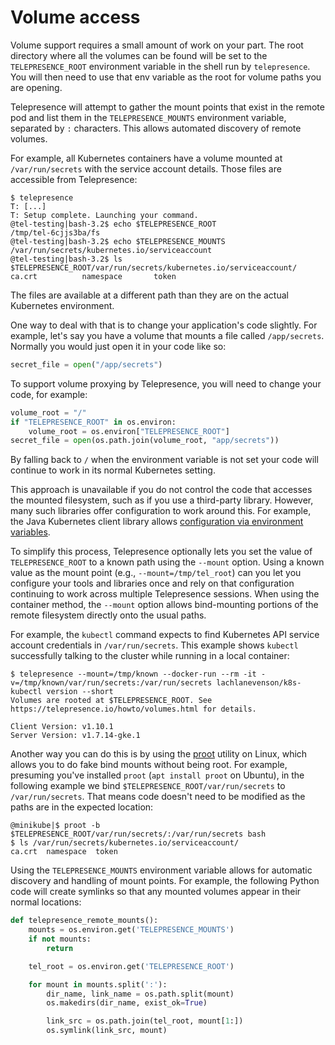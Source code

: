 # Volume access

Volume support requires a small amount of work on your part.
The root directory where all the volumes can be found will be set to the `TELEPRESENCE_ROOT` environment variable in the shell run by `telepresence`.
You will then need to use that env variable as the root for volume paths you are opening.

Telepresence will attempt to gather the mount points that exist in the remote pod and list them in the `TELEPRESENCE_MOUNTS` environment variable, separated by `:` characters.
This allows automated discovery of remote volumes.

For example, all Kubernetes containers have a volume mounted at `/var/run/secrets` with the service account details.
Those files are accessible from Telepresence:

```console
$ telepresence
T: [...]
T: Setup complete. Launching your command.
@tel-testing|bash-3.2$ echo $TELEPRESENCE_ROOT
/tmp/tel-6cjjs3ba/fs
@tel-testing|bash-3.2$ echo $TELEPRESENCE_MOUNTS
/var/run/secrets/kubernetes.io/serviceaccount
@tel-testing|bash-3.2$ ls $TELEPRESENCE_ROOT/var/run/secrets/kubernetes.io/serviceaccount/
ca.crt          namespace       token
```

The files are available at a different path than they are on the actual Kubernetes environment.

One way to deal with that is to change your application's code slightly.
For example, let's say you have a volume that mounts a file called `/app/secrets`.
Normally you would just open it in your code like so:


```python
secret_file = open("/app/secrets")
```

To support volume proxying by Telepresence, you will need to change your code, for example:

```python
volume_root = "/"
if "TELEPRESENCE_ROOT" in os.environ:
    volume_root = os.environ["TELEPRESENCE_ROOT"]
secret_file = open(os.path.join(volume_root, "app/secrets"))
```

By falling back to `/` when the environment variable is not set your code will continue to work in its normal Kubernetes setting.

This approach is unavailable if you do not control the code that accesses the mounted filesystem, such as if you use a third-party library.
However, many such libraries offer configuration to work around this.
For example, the Java Kubernetes client library allows [configuration via environment variables](https://github.com/fabric8io/kubernetes-client#configuring-the-client).

To simplify this process, Telepresence optionally lets you set the value of `TELEPRESENCE_ROOT` to a known path using the `--mount` option.
Using a known value as the mount point (e.g., `--mount=/tmp/tel_root`) can you let you configure your tools and libraries once and rely on that configuration continuing to work across multiple Telepresence sessions.
When using the container method, the `--mount` option allows bind-mounting portions of the remote filesystem directly onto the usual paths.

For example, the `kubectl` command expects to find Kubernetes API service account credentials in `/var/run/secrets`.
This example shows `kubectl` successfully talking to the cluster while running in a local container:

```shell
$ telepresence --mount=/tmp/known --docker-run --rm -it -v=/tmp/known/var/run/secrets:/var/run/secrets lachlanevenson/k8s-kubectl version --short
Volumes are rooted at $TELEPRESENCE_ROOT. See https://telepresence.io/howto/volumes.html for details.

Client Version: v1.10.1
Server Version: v1.7.14-gke.1
```

Another way you can do this is by using the [proot](http://proot-me.github.io/) utility on Linux, which allows you to do fake bind mounts without being root.
For example, presuming you've installed `proot` (`apt install proot` on Ubuntu), in the following example we bind `$TELEPRESENCE_ROOT/var/run/secrets` to `/var/run/secrets`.
That means code doesn't need to be modified as the paths are in the expected location:

```console
@minikube|$ proot -b $TELEPRESENCE_ROOT/var/run/secrets/:/var/run/secrets bash
$ ls /var/run/secrets/kubernetes.io/serviceaccount/
ca.crt  namespace  token
```

Using the `TELEPRESENCE_MOUNTS` environment variable allows for automatic discovery and handling of mount points.
For example, the following Python code will create symlinks so that any mounted volumes appear in their normal locations:

```python
def telepresence_remote_mounts():
    mounts = os.environ.get('TELEPRESENCE_MOUNTS')
    if not mounts:
        return

    tel_root = os.environ.get('TELEPRESENCE_ROOT')

    for mount in mounts.split(':'):
        dir_name, link_name = os.path.split(mount)
        os.makedirs(dir_name, exist_ok=True)

        link_src = os.path.join(tel_root, mount[1:])
        os.symlink(link_src, mount)
```
